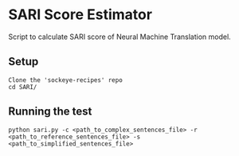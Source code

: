 # SARI Score Estimator
Script to calculate SARI score of Neural Machine Translation model.

## Setup
```
Clone the 'sockeye-recipes' repo
cd SARI/
```

## Running the test
```
python sari.py -c <path_to_complex_sentences_file> -r <path_to_reference_sentences_file> -s <path_to_simplified_sentences_file>
```